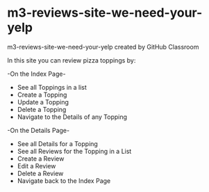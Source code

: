 # m3-reviews-site-we-need-your-yelp
m3-reviews-site-we-need-your-yelp created by GitHub Classroom

In this site you can review pizza toppings by:

-On the Index Page-  
<ul>
  <li>See all Toppings in a list  
  <li>Create a Topping  
  <li>Update a Topping  
  <li>Delete a Topping  
  <li>Navigate to the Details of any Topping
 </ul>
  
 -On the Details Page-  
 <ul>
    <li>See all Details for a Topping  
    <li>See all Reviews for the Topping in a List  
    <li>Create a Review  
    <li>Edit a Review  
    <li>Delete a Review  
    <li>Navigate back to the Index Page  
  </ul>

